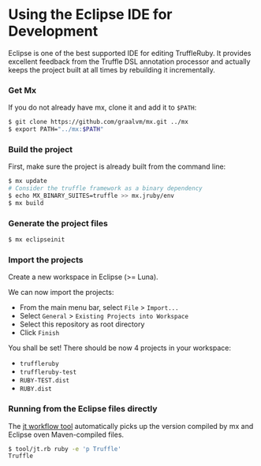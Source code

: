 # Using the Eclipse IDE for Development

Eclipse is one of the best supported IDE for editing TruffleRuby.
It provides excellent feedback from the Truffle DSL annotation processor
and actually keeps the project built at all times by rebuilding it incrementally.

### Get Mx

If you do not already have mx, clone it and add it to `$PATH`:
```bash
$ git clone https://github.com/graalvm/mx.git ../mx
$ export PATH="../mx:$PATH"
```

### Build the project

First, make sure the project is already built from the command line:
```bash
$ mx update
# Consider the truffle framework as a binary dependency
$ echo MX_BINARY_SUITES=truffle >> mx.jruby/env
$ mx build
```

### Generate the project files

```bash
$ mx eclipseinit
```

### Import the projects

Create a new workspace in Eclipse (>= Luna).

We can now import the projects:
* From the main menu bar, select `File` > `Import...`
* Select `General` > `Existing Projects into Workspace`
* Select this repository as root directory
* Click `Finish`

You shall be set!
There should be now 4 projects in your workspace:
* `truffleruby`
* `truffleruby-test`
* `RUBY-TEST.dist`
* `RUBY.dist`

### Running from the Eclipse files directly

The [jt workflow tool](https://github.com/graalvm/truffleruby/blob/truffle-head/doc/contributor/workflow.md)
automatically picks up the version compiled by mx and Eclipse oven Maven-compiled files.

```bash
$ tool/jt.rb ruby -e 'p Truffle'
Truffle
```
